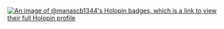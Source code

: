 [![An image of @manascb1344's Holopin badges, which is a link to view their full Holopin profile](https://holopin.me/manascb1344)](https://holopin.io/@manascb1344)
